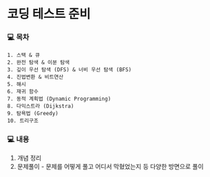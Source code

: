 # 코딩 테스트 준비

### 💻 목차
    1. 스택 & 큐
    2. 완전 탐색 & 이분 탐색  
    3. 깊이 우선 탐색 (DFS) & 너비 우선 탐색 (BFS)
    4. 진법변환 & 비트연산
    5. 해시
    6. 재귀 함수
    7. 동적 계획법 (Dynamic Programming)
    8. 다익스트라 (Dijkstra)
    9. 탐욕법 (Greedy)
    10. 트리구조
    
    
    
### 💻 내용

   1. 개념 정리
   2. 문제풀이 - 문제를 어떻게 풀고 어디서 막혔었는지 등 다양한 방면으로 풀이
